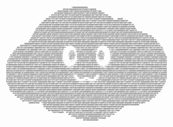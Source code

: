 <sub>
<sup>
<sub>
<sup>
<sub>
<sup>
<pre align="center">
                                                             *@@@@@@@@@@@@@@                                                                          
                                                     @@%@@%@@@@@@@@%@@%@%@@@%%@@@@@@                                                                  
                                                @@@@%@@@@@%%@@%%@@@@%@@%@@@@@@%@%@@@%%@@@                                                             
                                             @@%@@@@@%@@@@@@%@%@@@%@@@@@%%%@@%@%@@@@@%@@@@@%                                                          
                                          @%@%@%@@%%@@%@@%%@%@@@%@@@%@%@@@@@@@@%@@%%@@%@@%%@%@@                                                       
                                        @%@@@@@%@@@@@%@@@%@%%@%@@@%@@@%@%%@@@@@%@@@@@%@@@%@%%@%@@@                                                    
                                     @@@@%%@%%@@%%@%@@@%%@@@@@@@@%@%@@%@@%%@%%@@%%@%@@@%%@@@@@@@@@@@    @@@@#                                         
                                   @@@%@@@%@@%%%@@@@%%@%@%@@%%@@@@@@@@%@@@%@@%%%@@@@%%@%@%@@%%@@@@@%@@@@@@%@@@@%@%                                    
                                 @@@%@@%@%@@@%@@%%@%%@@%@@%@%@@@@@%@%@@%@%@@@%@@%%@%%@@%@@%@%@@@@@%@%@@%@%@@@%@@%%@@@                                 
                               @@%@%@@@%@@%@%@@@@@%@@@%@@@%%@%@%@%@%@@@%@@%@%@@@@@%@@@%@@@%%@%@%@%@%@@@%@@%@%@@@@@%@%%@                               
                              @%@@%@@@@@%@%@@@@@@%@%@@@@@@%%@@@%@@%@@@@@%@%@@@@@@%@%@@@@@@%%@@@%@@%@@@@@%@%@@@@@@%@%@@@@                              
                            @@@@@@@@@%@@@%@@@@@%@@@@%@@@@@@@@%%@@@@@@%@@@%@@@@@%@@@@%@@@@@@@@%%@@@@@@%@@@%@@@@@%@@@@%@@@@                             
                           %@%@%@@@%%@@%@@@@@@@%@@%%@@@%@%%%%%@%@@@%%@@%@@@@@@@%@@%%@@@%@%%%%%@%@@@%%@@%@@@@@@@%@@%%@@@%%@                            
                          @@@@@%@%@@@@%@@%@@%@@@@@@@@@@@@@@@@@@%@%@@@@%@@%@@%@@@@@@@@@@@@@@@@@@%@%@@@@%@@%@@%@@@@@@@@@@@@@@@%@@                       
                         @@%@@%@@@@@@%@@@@%@@@@@%%@@%@%@@%@%@@%@@@@@@%@@@@%@@@@@%%@@%@%@@%@%@@%@@@@@@%@@@@%@@@@@%%@@%@%@@%@%@@%@@@@@                  
                        %@@%@@@@%%@@%@@@@%@%@@%@%@@@@@@@%@@%@@@@%%@@%@@@@%@%@@%@%@@@@@@@%@@%@@@@%%@@%@@@@%@%@@%@%@@@@@@@%@@%@@@@%%@@@%@@              
                       @@@@@%@%%@@%@%%@@%@%@%@@@@@@@@@@@@@@@%@%%@@%@%%@@%@%@%@@@@@@@@@@@@@@@%@%%@@%@%%@@%@%@%@@@@@@@@@@@@@@@%@%%@@%@%%@%@@            
                      @@%%@@@%@@@@@@@@%@@@%%@@%@@%%@@%@%%%@@@%@@@@@@@@%@@@%%@@%@@%%@@%@%%%@@@%@@@@@@@@%@@@%%@@%@@%%@@%@%%%@@@%@@@@@@@@%@@@%@          
                     @%%@@@%@%@%@@%@@@%@@@@@@@%@@@@@@%@%@@@%@%@%@@%@@@%@@@@@@@%@@@@@@%@%@@@%@%@%@@%@@@%@@@@@@@%@@@@@@%@%@@@%@%@%@@%@@@%@@@@@@         
                 @@@@@@@@@%@@@@%%@@@@%@@%@@%@@@@@@%@@@%@@@%@@@@%%@@@@%@@%@@%@@@@@@%@@@%@@@%@@@@%%@@@@%@@%@@%@@@@@@%@@@%@@@%@@@@%%@@@@%@@%@@%@%@       
             @@@%@@@%@%%%@@@@%@@@@@%@@@%@@%@@@@%@@@@%@%%%#++*%@@@@@%@@@%@@%@@@@%@@@@%@%%%*++#%@@@@@%@@@%@@%@@@@%@@@@%@%%%@@@@%@@@@@%@@@%@@%@@@%@      
          @@%%@%%@@%@@@@@%%@@@@@@%@@%%@@%%@%%@@%%@@%@@%=       *%%@@%%@@%%@%%@@%%@@%@%*       =%@%@@%%@@%%@%%@@%%@@%@@@@@%%@@@@@@%@@%%@@%%@%%@@%%@    
         @%@@@@@@@%%@%%@@@@@@%%@@%%@%%%@@@@@@@@@@@%%@%.         -%%@%%%@@@@@@@@@@@%%%-         .%%%@%%%@@@@@@@@@@@%%@%%@@@@@@%%@@%%@%%%@@@@@@@@@@@*   
       @%@%@%@@@%%@%@@@@@%%@@%@%%@@@%@@%%@%@%@@@%%@%%:     :%%%. =@@%@@%%@%@%@@@%%@%= .%@%:     :%@@%@@%%@%@%@@@%%@%@@@@@%%@@%@%%@@@%@@%%@%@%@@@%%@   
      @@@%@@@@@@@@@@@@@@@%@@%%@@%@%%@@@@@%@@@@@@@@@@#     :@%%@%:.%%@@@@@%@@@@@@@@@%..%@@%@:     #%%@@@@@%@@@@@@@@@@@@@@@%@@%%@@%@%%@@@@@%@@@@@@@@@@  
    @%@@@%@%%@@@@@@@@@@@%@%%@@@@@@%@@@@@@%@%%@@@@@@@=     +%@@@@= #@@@@@@%@%%@@@@@@# =@@%@%+     =%@@@@@@%@%%@@@@@@@@@@@%@%%@@@@@@%@@@@@@%@%%@@@@@@@@ 
   %%@%%@@@@@@%@@@@@@%%%@@@@@%@%%@@@@@%%@@@@@@%@@@@@=     -@@%@%- #@@@%%@@@@@@%@@@@# -%%@@@-     =@@@@%%@@@@@@%@@@@@@%%%@@@@@%@%%@@@@@%%@@@@@@%@@@@%@@
  @%@@@@%@@%@%@%@@@@@%@%@%@@@%@@%@@%@@@@%@@%@%@%@@@@*      #@%%*  %%@@@@%@@%@%@%@@@%  *%@%#      *@%@@@@%@@%@%@%@@@@@%@%@%@@@%@@%@@%@@@@%@@%@%@%@@@@@%
 @%@%@@@@@@@@%%@@@@@@%@@@%@@@%@@%@%@%@@@@@@@@%%@@@@@%.      .:   -%@%@@@@@@@@%%@@@@@-   :.      .%%@%@@@@@@@@%%@@@@@@%@@@%@@@%@@%@%@%@@@@@@@@%%@@@@@@@
 %@@%@%%@%%@%@@%@@%@%@@@@@@@%@%%@@@@%@%%@%%@%@@%@@%@%%          :%@@%@%%@%%@%@@%@@%@%:          %@@@%@%%@%%@%@@%@@%@%@@@@@@@%@%%@@@@%@%%@%%@%@@%@@%@%@
@%@@@@@@@@%@@@@%@%@@@@@%@%%@@%%@%%@@@@@@@@%@@@@%@%@@@@%:       =%%@@@@@@@@%@@@@%@%@@@%=       :%%%@@@@@@@@%@@@@%@%@@@@@%@%%@@%%@%%@@@@@@@@%@@@@%@%@@@@
@%@@%@%@@@@@@@@@@%@%@%@@@%@@@@@@@%@@%@%@@@@@@@@@@%@%@%@@%*-:=*%@@%@@%@%@@@@@@@@@@%@%@%@%*=:-*%@@@%@@%@%@@@@@@@@@@%@%@%@@@%@@@@@@@%@@%@%@@@@@@@@@@%@%@%
%@@@%%@@@%%@%@@@@@@@@@@@%@@%%%@@@@@@%%@@@%%@%@@@@@@@@@@@%@@%%%@@@@@@%%@@@%%@%@@@@@@@@@@@%@@%%%@@@@@@%%@@@%%@%@@@@@@@@@@@%@@%%%@@@@@@%%@@@%%@%@@@@@@@@@
@@@%@@%@%@@@%@@%@%%@@@@@@%@@@@@@@@@%@@%@%@@@%@@%@%%@@@@@@%@@@@@@@@@%@@%@%@@@%@@%@%%@@@@@@%@@@@@@@@@%@@%@%@@@%@@%@%%@@@@@@%@@@@@@@@@%@@%@%@@@%@@%@%%@@@
@@@@%@@%@@@@@@%@%@@@@@@@@@%%@@%%@@@@%@@%@@@@@@%@%@@@@@@@@@%%@@%%@@@@%@@%@@@@@@%@%@@@@@@@@@%%@@%%@@@@%@@%@@@@@@%@%@@@@@@@@@%%@@%%@@@@%@@%@@@@@@%@%@@@@@
%@%@@@@@%%%@@%@%@@@@@%@@@@@@%@%@@@%@@@@@%%%@@%@%@@@@@%@@@@@@%@%%%%%@@@@@%%%@@%@%@@@@%%%@@@@@%@%@@@%@@@@@%%%@@%@%@@@@@%@@@@@@%@%@@@%@@@@@%%%@@%@%@@@@@@
%@@@%@%@@@@@@@@%@@%%@@%@@%%@%@@@%@@@%@%@@@@@@@@%@@%%@@%@@%%@%@%:  %@%@%@@@@@@@@%@@%%  :%@%%@%@@@%@@@%@%@@@@@@@@%@@%%@@%@@%%@%@@@%@@@%@%@@@@@@@@%@@%%@@
@@%@@@%@%%@@@@@%@@@@@%@@@%@%%@%@@@%@@@%@%%@@@@@%@@@@@%@@@%@%%@%%.  -%@%%=    =%%@%-  .%@@%@%%@%@@@%@@@%@%%@@@@@%@@@@@%@@@%@%%@%@@@%@@@%@%%@@@@@%@@@@%@
@%@%@@%@@%%@%%@@%%@%@@@%%@@@@@@@@%@%@@%@@%%@%%@@%%@%@@@%%@@@@@@@%+        ++        +%@%%@@@@@@@@%@%@@%@@%%@%%@@%%@%@@@%%@@@@@@@@%@%@@%@@%%@%%@@%%@@@ 
@%@@@@%@@@%@@%%%@@@@%%@%@%@@%%@@@@@@@@%@@@%@@%%%@@@@%%@%@%@@%%@@@@@%*++*%%%@@%*++*%@%%@%@%@@%%@@@@@@@@%@@@%@@%%%@@@@%%@%@%@@%%@@@@@@@@%@@@%@@%%%@@@%@ 
 @@@%@@%@%@@@%@@%%@%%@@%@@%@%@@@@@%@%@@%@%@@@%@@%%@%%@@%@@%@%@@@@@%@%@@%@%@@@%@@%%@%%@@%@@%@%@@@@@%@%@@%@%@@@%@@%%@%%@@%@@%@%@@@@@%@%@@%@%@@@%@@%%@@  
  @%@@@%@@%@%@@@@@%@@@%@@@%%@%@%@%@%@@@%@@%@%@@@@@%@@@%@@@%%@%@%@%@%@@@%@@%@%@@@@@%@@@%@@@%%@%@%@%@%@@@%@@%@%@@@@@%@@@%@@@%%@%@%@%@%@@@%@@%@%@@@@@%   
   @@@@@%@%@@@@@@%@%@@@@@@%%@@@%@@%@@@@@%@%@@@@@@%@%@@@@@@%%@@@%@@%@@@@@%@%@@@@@@%@%@@@@@@%%@@@%@@%@@@@@%@%@@@@@@%@%@@@@@@%%@@@%@@%@@@@@%@%@@@@@@@    
   @@%@@@%@@@@@%@@@@%@@@@@@@@%%@@@@@@%@@@%@@@@@%@@@@%@@@@@@@@%%@@@@@@%@@@%@@@@@%@@@@%@@@@@@@@%%@@@@@@%@@@%@@@@@%@@@@%@@@@@@@@%%@@@@@@%@@@%@@@@@%@     
    @%@%@@@@@@@%@@%%@@@%@%%%%%@%@@@%%@@%@@@@@@@%@@%%@@@%@%%%%%@%@@@%%@@%@@@@@@@%@@%%@@@%@%%%%%@%@@@%%@@%@@@@@@@%@@%%@@@%@%%%%%@%@@@%%@@%@@@@@@@@      
      @%@%@@%@@@@@@@@@@@@@@@@@@%@%@@@@%@@%@@%@@@@@@@@@@@@@@@@@@%@%@@@@%@@%@@%@@@@@@@@@@@@@@@@@@%@%@@@@%@@%@@%@@@@@@@@@@@@@@@@@@%@%@@@@%@@%@@%@        
        @@%@@@@@%%@@%@%@@%@%@@%@@@@@@%@@@@%@@@@@%%@@%@%@@%@%@@%@@@@@@%@@@@%@@@@@%%@@%@%@@%@%@@%@@@@@@%@@@@%@@@@@%%@@%@%@@%@%@@%@@@@@@%@@@@%@          
          @@%@%@%@@@@@@@%@@%@@@@%%@@%@@@@%@%@@%@%@@@@@@@%@@%@@@@%%@@%@@@@%@%@@%@%@@@@@@@%@@%@@@@%%@@%@@@@%@%@@%@%@@@@@@@%@@%@@@@%%@@%@@@@%@           
             @@%%@@@@@@@@@@@%@%%@@%@%%@@%@%@%@@@@@@@@@@@@@@@%@%%@@%@%%@@%@%@%@@@@@@@@@@@@@@@%@%%@@%@%%@@%@%@%@@@@@@@@@@@@@@@%@%%@@%@%%@%              
               @@%%%@%@%%%@@@%@@@%@@@@%@@@%%@@%@@%%@@%@%%%@@@%@@@@@@@@%@@@%%@@%@@%%@@%@%%%@@@%@@@@@@@@%@@@%%@@%@@%%@@%@%%%@@@%@@@@@%@@                
                     @@@@@@%@@@  %%@@@%@@@@@@@%@@@@@@%@%@@@%@%@%@@%@@@%@@@@@@@%@@@@@@%@%@@@%@%@%@@%@@@%@@@@@@@%@@@@@@%@%@@@%@%@@%%                    
                                  %@@%@@%@@%@@@@@@%@@@%@@@%@@@@%%@@@@%@@%@@%@@@@@@%@@@%@@@%@@@@%%@@@@%@@%@@%@@@@@@@%@@@@@@@@                          
                                   @%@@%@@%@@@@%@@@@%@%%%@@@@%@@@@@%@@@%@@%@@@@%@@@@%@%%%@@@@%@@@@@%@@@%@@%@@@                                        
                                     @@@%%@%%@@%%@@%@@@@@%%@@@@@@%@@%%@@%%@%%@@%%@@%@@@@@%%@@@@@@%@@%%@@%%@#                                          
                                       @@%@@@@@@@@%%@%@%@@@@@%%@@%%@%%%@@@@@@@@@@@%%@%%@@@@@@%%@@%%@%%%@@@                                            
                                           %%@%%%@@@@%  @%%@@%@%%@@@%@@%%@%@%@@@%%@%@@@@@%%@@%@%%@@@%%%                                               
                                                          @@%%@@%@%%@@@@@%@@@@@@@@@@@@@@@%@@%%@@%@%%@                                                 
                                                             @%@@@%@@@@@@%@%%@@@@@@@@@@@%@%%@%%@@*                                                    
                                                                 @@@%@%%@@@@@@%@@@@@@%%@%@@@@                                                         
                                                                        @@%@@@@@@@@@@@                                                                
</pre>
</sup>
</sub>
</sup>
</sub>  
</sup>
</sub>            

